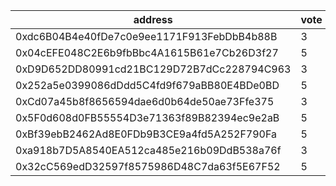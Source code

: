 address|vote|timestamp|signature
---|---|---|---
0xdc6B04B4e40fDe7c0e9ee1171F913FebDbB4b88B|3|1612271456|0x1077cf5dfa0754102e213109ccb069a24253916abebf1071272e94ec38e1762e4825ca3a22d7eea96cfa6e6630e1aead11b47f5027b4ce18c2f4fd664a3bff561c
0x04cEFE048C2E6b9fbBbc4A1615B61e7Cb26D3f27|5|1612271523|0xb38dce6f1940d5956e2db8bb0786ec8af2bdd6c06773f414005d483c2812634020d6a5bbf6c56d0472ba688354900569d3ebe84db30799383d8d2d8a5c721dc61b
0xD9D652DD80991cd21BC129D72B7dCc228794C963|3|1612274566|0x5806cff9e9da74ec29d4aeb50aec9b57b9a3554fbce5ba631ad291456f9f6437737e707c5c8f69b1ae9b23738f8aa4cad02be2dffe509dc7c0c538b4757128a31b
0x252a5e0399086dDdd5C4fd9f679aBB80E4BDe0BD|5|1612277065|0x6be946241c1c81d20563870e1f275c57ade5f2cdb1089e6da9cc2affa1334dfa633ccacd1454b77efd7bd72f7467a954efe04fa25ee9cc2e1d87da6aa547b4c51b
0xCd07a45b8f8656594dae6d0b64de50ae73Ffe375|3|1612295279|0x2935338026a518006e9ca5e19a898c9b324f559ace80ea49d0bec137af1c1fb218b24dc6b16b597658d6af224cfa405ebd01eb92d27088f881af9c955e413a6e1b
0x5F0d608d0FB55554D3e71363f89B82394ec9e2aB|5|1612299122|0xebd967c44c970a83726df65bec9dac0fed66573a54756342d227f33d617a98fb12119472a920f1a9dce43b77c7b075fad8568375e1ce7722f18b74ad3ea4ad091c
0xBf39ebB2462Ad8E0FDb9B3CE9a4fd5A252F790Fa|5|1612299131|0x68850bb9e48819091adc9545f2029d3a73fbb7a646fbd2dad6de8dd7873f4bb779138c49d2740838e51d043b71d5af890f3ebbf6ccf5e3754ddd5930771798c51c
0xa918b7D5A8540EA512ca485e216b09DdB538a76f|3|1612299460|0xf0c8aefee5beb79b9b7812ff18d47f516a75145057c8651fd6a5a2b409e6d32b4d70ee682b975f1203b3e516f6e57451d542b849b09ccccae2fae86104c80f121b
0x32cC569edD32597f8575986D48C7da63f5E67F52|5|1612315297|0x77568a8a0c4aef8f634983bfe84de83690b02d994c4465834e39ad2ae6d41ae159fbb0724270531c8e0093455ec938bccdf90506b5e34f589969d7c0f0a8b5ed1c